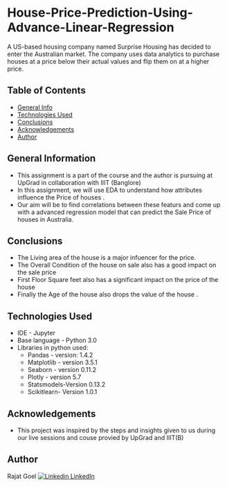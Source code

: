 # House-Price-Prediction-Using-Advance-Linear-Regression
A US-based housing company named Surprise Housing has decided to enter the Australian market. The company uses data analytics to purchase houses at a price below their actual values and flip them on at a higher price.
## Table of Contents
* [General Info](#general-information)
* [Technologies Used](#technologies-used)
* [Conclusions](#conclusions)
* [Acknowledgements](#acknowledgements)
* [Author](#Author)

## General Information
- This assignment is a part of the course and the author is pursuing at UpGrad in collaboration with IIIT (Banglore)
- In this assignment, we will use EDA to understand how attributes influence the Price of houses .
- Our aim will be to find correlations between these featurs and come up with a advanced regression model that can predict the Sale Price of houses in Australia.

## Conclusions
- The Living area of the house is a major infuencer for the price.
- The Overall Condition of the house on sale also has a good impact on the sale price
- First Floor Square feet also has a significant impact on the price of the house 
- Finally the Age of the house also drops the value of the house .

## Technologies Used
- IDE - Jupyter 
- Base language - Python 3.0
- Libraries in python used:
  * Pandas - version: 1.4.2
  * Matplotlib - version 3.5.1
  * Seaborn - version 0.11.2
  * Plotly - version 5.7
  * Statsmodels-Version 0.13.2
  * Scikitlearn- Version 1.0.1

## Acknowledgements
- This project was inspired by the steps and insights given to us during our live sessions and couse provied by UpGrad and IIIT(B)

## Author
Rajat Goel [![Linkedin](https://i.stack.imgur.com/gVE0j.png) LinkedIn](https://www.linkedin.com/in/rajat-goel/)

